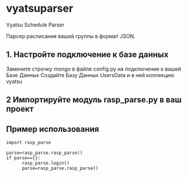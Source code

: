 # vyatsuparser
Vyatsu Schedule Parser

Парсер расписания вашей группы в формат JSON.

## 1. Настройте подключение к базе данных
Замените строчку  mongo в файле  config.py на подключение к вашей Базе Данных
Создайте Базу Данных UsersData и в ней коллекцию vyatsu


## 2 Импортируйте модуль rasp_parse.py в ваш проект


## Пример использования

```
import rasp_parse

parse=rasp_parse.rasp_parse()
if parse=={}:
      rasp_parse.login()
      parse=rasp_parse.rasp_parse()


```

